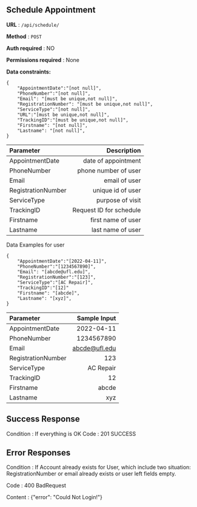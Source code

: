 


## Schedule Appointment


**URL** : ``` /api/schedule/ ```

**Method** : ``` POST ```

**Auth required** : NO

**Permissions required** : None

**Data constraints:**

```
{
    "AppointmentDate":"[not null]",
    "PhoneNumber":"[not null]",
    "Email": "[must be unique,not null]",
    "RegistrationNumber": "[must be unique,not null]",
    "ServiceType":"[not null]",
    "URL":"[must be unique,not null]",
    "TrackingID":"[must be unique,not null]",
    "Firstname": "[not null]",
    "Lastname": "[not null]",
}
```
| Parameter      | Description
| :---        |    ----:  
| AppointmentDate | date of appointment
| PhoneNumber | phone number of user     
| Email      |email of user 
| RegistrationNumber | unique id of user
| ServiceType | purpose of visit
| TrackingID | Request ID for schedule        
| Firstname      | first name of user      
| Lastname   | last name of user 
Data Examples for user
```
{
    "AppointmentDate":"[2022-04-11]",
    "PhoneNumber":"[1234567890]",
    "Email": "[abcde@ufl.edu]",
    "RegistrationNumber":"[123]",
    "ServiceType":"[AC Repair]",
    "TrackingID":"[12]"
    "Firstname": "[abcde]",
    "Lastname": "[xyz]",
}
```
| Parameter      | Sample Input 
| :---        |    ----: 
| AppointmentDate | 2022-04-11
| PhoneNumber | 1234567890     
| Email      |abcde@ufl.edu 
| RegistrationNumber | 123
| ServiceType | AC Repair
| TrackingID | 12        
| Firstname      | abcde      
| Lastname   | xyz |    
## Success Response

Condition : If everything is OK 
Code : 201 SUCCESS

## Error Responses
Condition : If Account already exists for User, which include two situation: RegistrationNumber or email already exists or user left fields empty.

Code : 400 BadRequest

Content : {"error": "Could Not Login!"}

